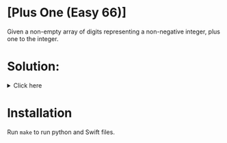 # [Plus One (Easy 66)]
Given a non-empty array of digits representing a non-negative integer,
plus one to the integer.

# Solution:

<details><summary>Click here</summary>  
Iterate over array backwards, saving carry and create new resulting array.
O(n) time, O(n) space.

<br></br>

</details>

# Installation
Run `make` to run python and Swift files.
